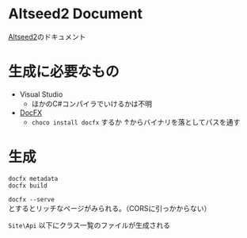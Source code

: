 # Altseed2 Document

[Altseed2](https://github.com/altseed/altseed2-csharp)のドキュメント

# 生成に必要なもの

- Visual Studio
  - ほかのC#コンパイラでいけるかは不明
- [DocFX](https://github.com/dotnet/docfx)
  - `choco install docfx` するか ↑からバイナリを落としてパスを通す

# 生成

```
docfx metadata
docfx build
```

`docfx --serve` とするとリッチなページがみられる。（CORSに引っかからない）

`Site\Api` 以下にクラス一覧のファイルが生成される